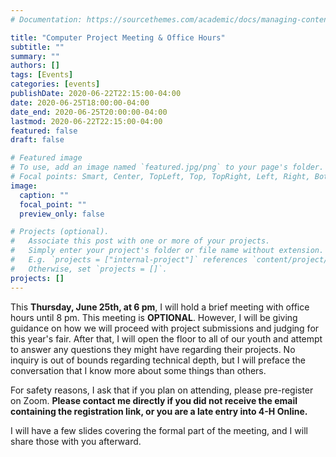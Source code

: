 ```yaml
---
# Documentation: https://sourcethemes.com/academic/docs/managing-content/

title: "Computer Project Meeting & Office Hours"
subtitle: ""
summary: ""
authors: []
tags: [Events]
categories: [events]
publishDate: 2020-06-22T22:15:00-04:00
date: 2020-06-25T18:00:00-04:00
date_end: 2020-06-25T20:00:00-04:00
lastmod: 2020-06-22T22:15:00-04:00
featured: false
draft: false

# Featured image
# To use, add an image named `featured.jpg/png` to your page's folder.
# Focal points: Smart, Center, TopLeft, Top, TopRight, Left, Right, BottomLeft, Bottom, BottomRight.
image:
  caption: ""
  focal_point: ""
  preview_only: false

# Projects (optional).
#   Associate this post with one or more of your projects.
#   Simply enter your project's folder or file name without extension.
#   E.g. `projects = ["internal-project"]` references `content/project/deep-learning/index.md`.
#   Otherwise, set `projects = []`.
projects: []
---
```


This **Thursday, June 25th, at 6 pm**, I will hold a brief meeting with office hours until 8 pm. This meeting is **OPTIONAL**. However, I will be giving guidance on how we will proceed with project submissions and judging for this year's fair. After that, I will open the floor to all of our youth and attempt to answer any questions they might have regarding their projects. No inquiry is out of bounds regarding technical depth, but I will preface the conversation that I know more about some things than others.

For safety reasons, I ask that if you plan on attending, please pre-register on Zoom. **Please contact me directly if you did not receive the email containing the registration link, or you are a late entry into 4-H Online.**

I will have a few slides covering the formal part of the meeting, and I will share those with you afterward.

